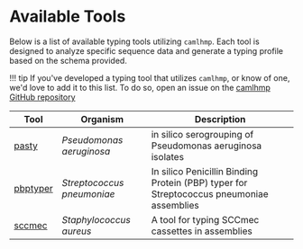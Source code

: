 # Available Tools

Below is a list of available typing tools utilizing `camlhmp`. Each tool is designed to
analyze specific sequence data and generate a typing profile based on the schema provided.

!!! tip
    If you've developed a typing tool that utilizes `camlhmp`, or know of one, we'd love to
    add it to this list. To do so, open an issue on the
    [camlhmp GitHub repository](https://github.com/rpetit3/camlhmp/issues)

| Tool | Organism | Description |
|------|----------|-------------|
| [pasty](https://github.com/rpetit3/pasty) | _Pseudomonas aeruginosa_ | in silico serogrouping of Pseudomonas aeruginosa isolates |
| [pbptyper](https://github.com/rpetit3/pbptyper) | _Streptococcus pneumoniae_ | In silico Penicillin Binding Protein (PBP) typer for Streptococcus pneumoniae assemblies |
| [sccmec](https://github.com/rpetit3/sccmec) | _Staphylococcus aureus_ | A tool for typing SCCmec cassettes in assemblies|
